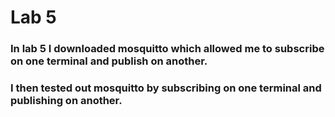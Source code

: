 # Lab 5
### In lab 5 I downloaded mosquitto which allowed me to subscribe on one terminal and publish on another.
### I then tested out mosquitto by subscribing on one terminal and publishing on another.
